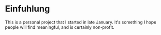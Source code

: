 # Einfuhlung
This is a personal project that I started in late January. It's something I hope people will find meaningful, and is certainly non-profit.
